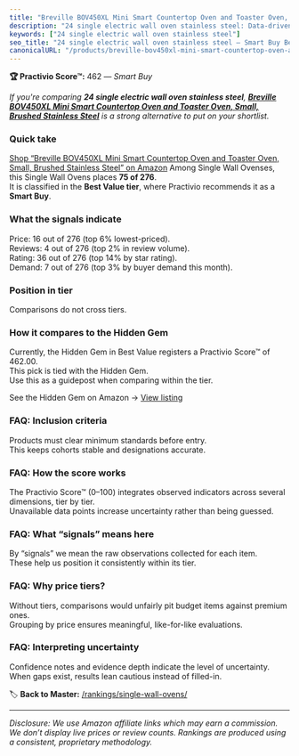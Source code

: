 ```yaml
---
title: "Breville BOV450XL Mini Smart Countertop Oven and Toaster Oven, Small, Brushed Stainless Steel"
description: "24 single electric wall oven stainless steel: Data-driven within Best Value ranking using the Practivio Score™. Positioned by quality, value, demand, findabili…"
keywords: ["24 single electric wall oven stainless steel"]
seo_title: "24 single electric wall oven stainless steel — Smart Buy Best Value (2025)"
canonicalURL: "/products/breville-bov450xl-mini-smart-countertop-oven-and-toaster-oven-small-brushed-stainless-steel-B006CVVA7I/"
---
```


**🏆 Practivio Score™:** 462 — _Smart Buy_


*If you're comparing **24 single electric wall oven stainless steel**, **[Breville BOV450XL Mini Smart Countertop Oven and Toaster Oven, Small, Brushed Stainless Steel](https://www.amazon.com/dp/B006CVVA7I?tag=practivio-20)** is a strong alternative to put on your shortlist.*
### Quick take
[Shop “Breville BOV450XL Mini Smart Countertop Oven and Toaster Oven, Small, Brushed Stainless Steel” on Amazon](https://www.amazon.com/dp/B006CVVA7I?tag=practivio-20)
Among Single Wall Ovenses, this Single Wall Ovens places **75 of 276**.  
It is classified in the **Best Value tier**, where Practivio recommends it as a **Smart Buy**.

### What the signals indicate
Price: 16 out of 276 (top 6% lowest-priced).  
Reviews: 4 out of 276 (top 2% in review volume).  
Rating: 36 out of 276 (top 14% by star rating).  
Demand: 7 out of 276 (top 3% by buyer demand this month).

### Position in tier
Comparisons do not cross tiers.

### How it compares to the Hidden Gem
Currently, the Hidden Gem in Best Value registers a Practivio Score™ of 462.00.  
This pick is tied with the Hidden Gem.  
Use this as a guidepost when comparing within the tier.  

See the Hidden Gem on Amazon → [View listing](https://www.amazon.com/dp/B07D1KQ9HF?tag=practivio-20)

### FAQ: Inclusion criteria
Products must clear minimum standards before entry.  
This keeps cohorts stable and designations accurate.

### FAQ: How the score works
The Practivio Score™ (0–100) integrates observed indicators across several dimensions, tier by tier.  
Unavailable data points increase uncertainty rather than being guessed.

### FAQ: What “signals” means here
By “signals” we mean the raw observations collected for each item.  
These help us position it consistently within its tier.

### FAQ: Why price tiers?
Without tiers, comparisons would unfairly pit budget items against premium ones.  
Grouping by price ensures meaningful, like-for-like evaluations.

### FAQ: Interpreting uncertainty
Confidence notes and evidence depth indicate the level of uncertainty.  
When gaps exist, results lean cautious instead of filled-in.


🏷️ **Back to Master:** [/rankings/single-wall-ovens/](/rankings/single-wall-ovens/)

---
_Disclosure: We use Amazon affiliate links which may earn a commission. We don’t display live prices or review counts. Rankings are produced using a consistent, proprietary methodology._
